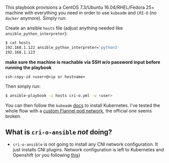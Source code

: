 This playbook provisions a CentOS 7.3/Ubuntu 16.04/RHEL/Fedora 25+ machine with everything you need in order to
use `kubeadm` and `CRI-O` (no `docker` anymore). Simply run:

Create an ansible `hosts` file (adjust anything needed like `ansible_python_interpreter`):
```sh
$ cat hosts
192.168.1.122 ansible_python_interpreter='python3'
192.168.1.123
```

**make sure the machine is reachable via SSH w/o password input before running the playbook**

```
ssh-copy-id <user>@<ip or hostname>
```

Then simply run:

```sh
$ ansible-playbook -i hosts cri-o.yml -u <user>
```

You can then follow the `kubeadm` [docs](https://kubernetes.io/docs/getting-started-guides/kubeadm/) to install Kubernetes. I've tested the whole flow with a [custom Flannel pod network](https://gist.githubusercontent.com/sameo/cf92f65ae54a87807ed294f3de658bcf/raw/95d9a66a2268b779dbb25988541136d1ed2fbfe2/flannel.yaml), the official one seems broken.

What is `cri-o-ansible` _not_ doing?
-

- `cri-o-ansible` is not going to install any CNI network configuration. It just installs CNI plugins. Network configuration is left to Kubernetes and Openshift (or you following [this](https://github.com/kubernetes-incubator/cri-o/blob/master/contrib/cni/README.md))
